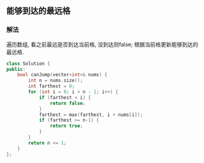 ## 能够到达的最远格
### 解法
遍历数组, 看之前最远是否到达当前格, 没到达则false; 根据当前格更新能够到达的最远格.

```c++
class Solution {
public:
    bool canJump(vector<int>& nums) {
        int n = nums.size();
        int farthest = 0;
        for (int i = 0; i < n - 1; i++) {
            if (farthest < i) {
                return false;
            }
            farthest = max(farthest, i + nums[i]);
            if (farthest >= n-1) {
                return true;
            }
        }
        return n <= 1;
    }
};
```
